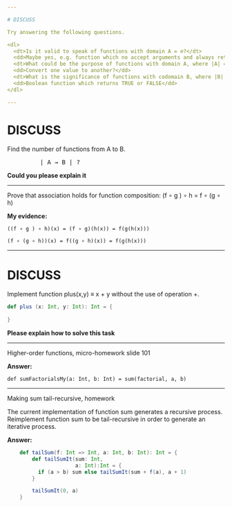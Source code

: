 ```yaml
---

# DISCUSS

Try answering the following questions.

<dl>
  <dt>Is it valid to speak of functions with domain A = ∅?</dt>
  <dd>Maybe yes, e.g. function which no accept arguments and always return constant?</dd>
  <dt>What could be the purpose of functions with domain A, where |A| = 1?</dt>
  <dd>Convert one value to another?</dd>
  <dt>What is the significance of functions with codomain B, where |B| = 2?</dt>
  <dd>Boolean function which returns TRUE or FALSE</dd>
</dl>

---
```

# DISCUSS

Find the number of functions from A to B.
<pre>         | A → B | ? </pre>

**Could you please explain it**

---

Prove that association holds for function composition:
(f ∘ g ) ∘ h = f ∘ (g ∘ h)

**My evidence:**

```((f ∘ g ) ∘ h)(x) = (f ∘ g)(h(x)) = f(g(h(x)))```

```(f ∘ (g ∘ h))(x) = f((g ∘ h)(x)) = f(g(h(x)))```

---

# DISCUSS

Implement function plus(x,y) ≡ x + y without the use of operation +.

```scala
def plus (x: Int, y: Int): Int = {
    
}
```

**Please explain how to solve this task**

---

Higher-order functions, micro-homework slide 101

**Answer:**

```def sumFactorialsMy(a: Int, b: Int) = sum(factorial, a, b)```

---

Making sum tail-recursive, homework

The current implementation of function sum generates a
recursive process. Reimplement function sum to be
tail-recursive in order to generate an iterative process.

**Answer:**
```scala
    def tailSum(f: Int => Int, a: Int, b: Int): Int = {
        def tailSumIt(sum: Int,
                      a: Int):Int = {
          if (a > b) sum else tailSumIt(sum + f(a), a + 1)
        }

        tailSumIt(0, a)
    }
```
